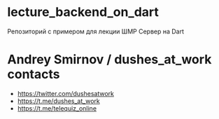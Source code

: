 # lecture_backend_on_dart
Репозиторий с примером для лекции ШМР Сервер на Dart

#   Andrey Smirnov / dushes_at_work contacts

* https://twitter.com/dushesatwork
* https://t.me/dushes_at_work
* https://t.me/telequiz_online
